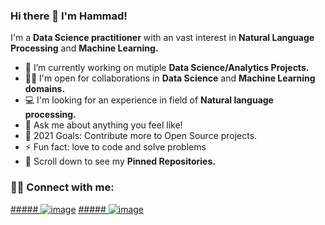 ### Hi there 👋 I'm Hammad!

I'm a **Data Science practitioner** with an vast interest in **Natural Language Processing** and **Machine Learning.** 



*  🔭 I’m currently working on mutiple **Data Science/Analytics Projects.**
* 🤝🏻 I'm open for collaborations in **Data Science** and **Machine Learning domains.**
*  💻 I'm looking for an experience in field of **Natural language processing.**
*  💬 Ask me about anything you feel like!
*  🥅 2021 Goals: Contribute more to Open Source projects.
*  ⚡ Fun fact: love to code and solve problems
*  📌 Scroll down to see my **Pinned Repositories.**


### 🤝🏻 Connect with me:
[##### ![image](https://user-images.githubusercontent.com/74875690/124562273-45889780-de58-11eb-9218-86e73f2e5495.png)](https://www.kaggle.com/hammad40241) [##### ![image](https://user-images.githubusercontent.com/74875690/124560062-d611a880-de55-11eb-92ce-3834ff797954.png)](https://www.linkedin.com/in/hammad-asif-32b54a207/) 
